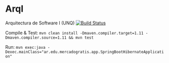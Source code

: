 # ArqI
Arquitectura de Software I (UNQ)
[![Build Status](https://app.travis-ci.com/DiazMaxiM/ArqI.svg?branch=main)](https://app.travis-ci.com/DiazMaxiM/ArqI)

Compile & Test:
`mvn clean install -Dmaven.compiler.target=1.11 -Dmaven.compiler.source=1.11 && mvn test`

Run:
`mvn exec:java -Dexec.mainClass="ar.edu.mercadogratis.app.SpringBootHibernateApplication"`


